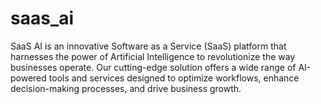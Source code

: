 # saas_ai
SaaS AI is an innovative Software as a Service (SaaS) platform that harnesses the power of Artificial Intelligence to revolutionize the way businesses operate. Our cutting-edge solution offers a wide range of AI-powered tools and services designed to optimize workflows, enhance decision-making processes, and drive business growth.
